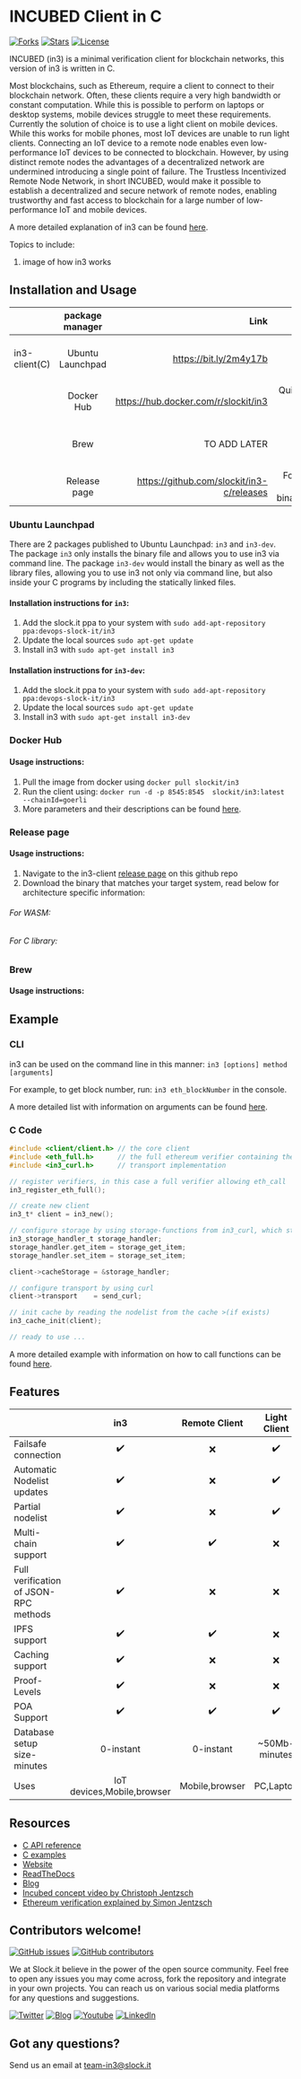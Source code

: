 # INCUBED Client in C
 [![Forks](https://img.shields.io/github/forks/slockit/in3)](https://github.com/slockit/in3-c/network/members)
  [![Stars](https://img.shields.io/github/stars/slockit/in3)](https://github.com/slockit/in3-c/watchers)
  [![License](https://img.shields.io/github/license/slockit/in3)](https://github.com/slockit/in3-c/blob/master/LICENSE.AGPL)
 
 INCUBED (in3) is a minimal verification client for blockchain networks, this version of in3 is written in C. 
 
 Most blockchains, such as Ethereum, require a client to connect to their blockchain network. Often, these clients 
 require a very high bandwidth or constant computation. While this is possible to perform on laptops or desktop systems, 
 mobile devices struggle to meet these requirements. Currently the solution of choice is to use a light client on mobile 
 devices. While this works for mobile phones, most IoT devices are unable to run light clients. Connecting an IoT device 
 to a remote node enables even low-performance IoT devices to be connected to blockchain. However, by using distinct 
 remote nodes the advantages of a decentralized network are undermined introducing a single point of failure.
 The Trustless Incentivized Remote Node Network, in short INCUBED, would make it possible to establish a 
 decentralized and secure network of remote nodes, enabling trustworthy and fast access to blockchain for a large number 
 of low-performance IoT and mobile devices.
 
 A more detailed explanation of in3 can be found [here](https://in3.readthedocs.io/en/develop/intro.html).
 
 Topics to include:
 1. image of how in3 works
 
 
 ## Installation and Usage
 |         | package manager           | Link  | Use case |
 | ------------- |:-------------:| -----:| ----:|
 | in3-client(C)      |  Ubuntu Launchpad     |  https://bit.ly/2m4y17b | It can be nicely integrated on IoT devices or any micro controllers |
 | | Docker Hub | https://hub.docker.com/r/slockit/in3  | Quick and easy way to get in3 client running
 | | Brew      |    TO ADD LATER | Easy to install on MacOS or linux/windows subsystems
 | | Release page | https://github.com/slockit/in3-c/releases | For directly playing with the binaries/deb/images
 
 ### Ubuntu Launchpad 
 There are 2 packages published to Ubuntu Launchpad: ```in3``` and ```in3-dev```. The package ```in3``` only installs the
 binary file and allows you to use in3 via command line. The package ```in3-dev``` would install the binary as well as 
 the library files, allowing you to use in3 not only via command line, but also inside your C programs by including the
 statically linked files. 
 
 #### Installation instructions for ```in3```:
 1. Add the slock.it ppa to your system with
 ```sudo add-apt-repository ppa:devops-slock-it/in3```
 2. Update the local sources ```sudo apt-get update```
 3. Install in3 with ```sudo apt-get install in3```

 #### Installation instructions for ```in3-dev```:
 1. Add the slock.it ppa to your system with
 ```sudo add-apt-repository ppa:devops-slock-it/in3```
 2. Update the local sources ```sudo apt-get update```
 3. Install in3 with ```sudo apt-get install in3-dev```
 
 ### Docker Hub
 #### Usage instructions:
 1. Pull the image from docker using ```docker pull slockit/in3```
 2. Run the client using: ```docker run -d -p 8545:8545  slockit/in3:latest --chainId=goerli```
 3. More parameters and their descriptions can be found [here](https://in3.readthedocs.io/en/develop/getting_started.html#as-docker-container). 
 
 ### Release page
 #### Usage instructions:
 1. Navigate to the in3-client [release page](https://github.com/slockit/in3-c/releases) on this github repo 
 2. Download the binary that matches your target system, read below for architecture specific information:
 
 ###### For WASM:
 ###### For C library:
 
 ### Brew
 #### Usage instructions:
 
 ## Example 
 ### CLI
  in3 can be used on the command line in this manner: ```in3 [options] method [arguments]```
  
  For example, to get block number, run: ```in3 eth_blockNumber``` in the console.
  
  A more detailed list with information on arguments can be found [here](https://in3.readthedocs.io/en/develop/api-cmd.html).
  
 ### C Code
 ```c
 #include <client/client.h> // the core client
 #include <eth_full.h>      // the full ethereum verifier containing the EVM
 #include <in3_curl.h>      // transport implementation
 
 // register verifiers, in this case a full verifier allowing eth_call
 in3_register_eth_full();
 
 // create new client
 in3_t* client = in3_new();
 
 // configure storage by using storage-functions from in3_curl, which store the cache in /home/<USER>/.in3
 in3_storage_handler_t storage_handler;
 storage_handler.get_item = storage_get_item;
 storage_handler.set_item = storage_set_item;
 
 client->cacheStorage = &storage_handler;
 
 // configure transport by using curl
 client->transport    = send_curl;
 
 // init cache by reading the nodelist from the cache >(if exists)
 in3_cache_init(client);
 
 // ready to use ...
 ```
 A more detailed example with information on how to call functions can be found [here](https://in3.readthedocs.io/en/develop/api-c.html#examples).


 ## Features
 
 |                            | in3  | Remote Client | Light Client | 
 | -------------------------- | :----------------: | :----------------: |  :----------------: |
 | Failsafe connection        |         ✔️         |     ❌     |  ✔️ |
 | Automatic Nodelist updates |         ✔️         |     ❌     |  ✔️ | 
 | Partial nodelist           |         ✔️         |     ❌     |  ✔️ |
 | Multi-chain support        |         ✔️         |      ✔️    |  ❌ |
 | Full verification of JSON-RPC methods   |         ✔️         |  ❌  | ❌  |
 | IPFS support               |         ✔️         |    ✔️    |  ❌ |
 | Caching support            |         ✔️         |    ❌      |  ❌ |
 | Proof-Levels               |         ✔️         |    ❌      |  ❌ |
 | POA Support                |         ✔️         |    ✔️    |  ✔️   |
 | Database setup size-minutes|        0-instant️   |    0-instant    |  ~50Mb-minutes️ |
 | Uses                       |         IoT devices,Mobile,browser️ |    Mobile,browser️️    |  PC,Laptop️   |
 
 ## Resources 
 
 * [C API reference](https://in3.readthedocs.io/en/develop/api-c.html)
 * [C examples](https://in3.readthedocs.io/en/develop/api-c.html#examples)
 * [Website](https://slock.it/incubed/) 
 * [ReadTheDocs](https://in3.readthedocs.io/en/develop/)
 * [Blog](https://blog.slock.it/)
 * [Incubed concept video by Christoph Jentzsch](https://www.youtube.com/watch?v=_vodQubed2A)
 * [Ethereum verification explained by Simon Jentzsch](https://www.youtube.com/watch?v=wlUlypmt6Oo)
 
 ## Contributors welcome!
 [![GitHub issues](https://img.shields.io/github/issues/slockit/in3-c)](https://github.com/slockit/in3/issues)
 [![GitHub contributors](https://img.shields.io/github/contributors/slockit/in3-c)](https://github.com/slockit/in3-c/graph/contributors)
 
 We at Slock.it believe in the power of the open source community. Feel free to open any issues you may come across, fork
  the repository and integrate in your own projects. You can reach us on various social media platforms for any questions
  and suggestions.  
 
 [![Twitter](https://img.shields.io/badge/Twitter-Page-blue)](https://twitter.com/slockitproject?s=17)
 [![Blog](https://img.shields.io/badge/Blog-Medium-blue)](https://blog.slock.it/)
 [![Youtube](https://img.shields.io/badge/Youtube-channel-blue)](https://www.youtube.com/channel/UCPOrzp3CZmdb5HJWxSjv4Ig)
 [![LinkedIn](https://img.shields.io/badge/Linkedin-page-blue)](https://www.linkedin.com/company/10327305
 )
 
 ## Got any questions?
 Send us an email at <a href="mailto:team-in3@slock.it">team-in3@slock.it</a>





                                                                                                                                                                                                                                                                                                                                                                                                                                                                 